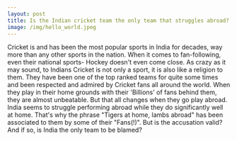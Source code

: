 ```yaml
---
layout: post
title: Is the Indian cricket team the only team that struggles abroad? The data says otherwise.
image: /img/hello_world.jpeg
---
```

Cricket is and has been the most popular sports in India for decades, way more than any other sports in the nation. When it comes to fan-following, even their national sports- Hockey doesn't even come close. As crazy as it may sound, to Indians Cricket is not only a sport, it is also like a religion to them. They have been one of the top ranked teams for quite some times and been respected and admired by Cricket fans all around the world. When they play in their home grounds with their 'Billions' of fans behind them, they are almost unbeatable. But that all changes when they go play abroad. India seems to struggle performing abroad while they do significantly well at home. That's why the phrase "Tigers at home, lambs abroad" has been associated to them by some of their "Fans(!)". But is the accusation valid? And if so, is India the only team to be blamed?

